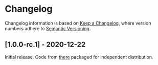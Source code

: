 <!-- Local IspellDict: en -->
<!-- SPDX-License-Identifier: GPL-3.0-or-later -->
<!-- SPDX-FileCopyrightText: 2020 Jens Lechtenbörger -->

# Changelog
Changelog information is based on
[Keep a Changelog](https://keepachangelog.com/en/1.0.0/),
where version numbers adhere to
[Semantic Versioning](https://semver.org/spec/v2.0.0.html).

## [1.0.0-rc.1] - 2020-12-22
   Initial release.  Code from
   [there](https://gitlab.com/oer/cs/programming/-/blob/master/functional_dependencies.py)
   packaged for independent distribution.

<!-- Remember -->
<!-- - Change types: Added, Changed, Deprecated, Removed, Fixed, Security -->
<!-- - Versions: Major.Minor.Patch -->
<!--   - Major for incompatible changes -->
<!--   - Minor for backwards compatible changes -->
<!--   - Patch for backwards compatible bug fixes -->
<!-- - Might use Ma.Mi.P-alpha < Ma.Mi.P-alpha.1 < Ma.Mi.P-beta -->
